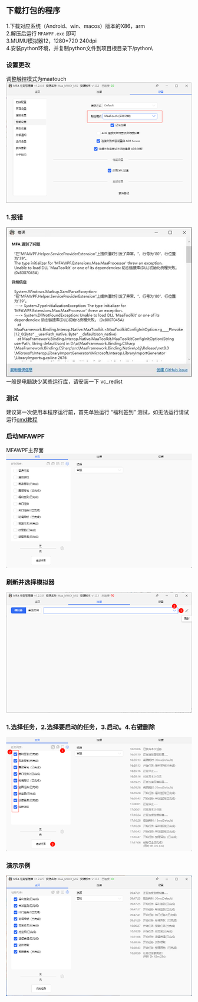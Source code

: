 ## 下载打包的程序

1.下载对应系统（Android、win、macos）版本的X86，arm\
2.解压后运行 `MFAWPF.exe` 即可\
3.MUMU模拟器12，1280*720 240dpi\
4.安装python环境，并复制python文件到项目根目录下/python\


### 设置更改
调整触控模式为maatouch
![调整触控模式](image-3.png)

### 1.报错
![报错](1.jpg)
一般是电脑缺少某些运行库，请安装一下 vc_redist


### 测试
建议第一次使用本程序运行前，首先单独运行 “福利签到” 测试，如无法运行请试运行[cmd教程](./CMD运行教程.md)
### 启动MFAWPF
MFAWPF主界面
![MFAWPF主界面](./MFAWPF-1.png)
### 刷新并选择模拟器
![刷新并选择模拟器](image.png)

### 1.选择任务，2.选择要启动的任务，3.启动。4.右键删除
![选择任务并启动](./image-1.png)

### 演示示例
![alt text](image-4.png)
